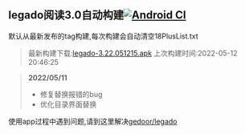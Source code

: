 ## legado阅读3.0自动构建[![Android CI](https://github.com/10bits/gedoor-Build/workflows/Android%20CI/badge.svg)](https://github.com/10bits/gedoor-Build/actions)

默认从最新发布的tag构建,每次构建会自动清空18PlusList.txt

> 最新构建下载:[legado-3.22.051215.apk](https://github.com/imgblz/gedoor-Build/releases/download/legado-3.22.051215/legado-3.22.051215.apk) 上次构建时间:2022-05-12 20:46:25
<!--start-->
> **2022/05/11**
> 
> * 修复替换报错的bug
> * 优化目录界面替换
<!--end-->
  
使用app过程中遇到问题,请到这里解决[gedoor/legado](https://github.com/gedoor/legado/issues)

